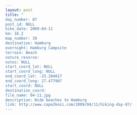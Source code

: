 ```yaml
---
layout: post
title: "
day_number: 87
post_id: NULL
hike_date: 2009-04-11
km: 16.2
map_number: 39
destination: Hamburg
overnight: Hamburg Campsite
terrain: Beach
nature_reserve: 
notes: NULL
start_coord_lat: NULL
start_coord_long: NULL
end_coord_lat: -33.284017
end_coord_long: 27.477967
start_coord: NULL
destination_coord: 
file_name: 04-11.jpg
description: Wide beaches to Hamburg
link: http://www.cape2kosi.com/2009/04/11/hiking-day-87/
---
```

